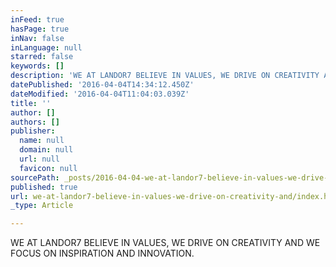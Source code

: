 ```yaml
---
inFeed: true
hasPage: true
inNav: false
inLanguage: null
starred: false
keywords: []
description: 'WE AT LANDOR7 BELIEVE IN VALUES, WE DRIVE ON CREATIVITY AND WE FOCUS ON THE IMPORTANT THINGS OF MODERN BUSINESS - INNOVATION, SUSTAINABILITY AND.'
datePublished: '2016-04-04T14:34:12.450Z'
dateModified: '2016-04-04T11:04:03.039Z'
title: ''
author: []
authors: []
publisher:
  name: null
  domain: null
  url: null
  favicon: null
sourcePath: _posts/2016-04-04-we-at-landor7-believe-in-values-we-drive-on-creativity-and.md
published: true
url: we-at-landor7-believe-in-values-we-drive-on-creativity-and/index.html
_type: Article

---
```

WE AT LANDOR7 BELIEVE IN VALUES, WE DRIVE ON CREATIVITY AND WE FOCUS ON INSPIRATION AND INNOVATION.